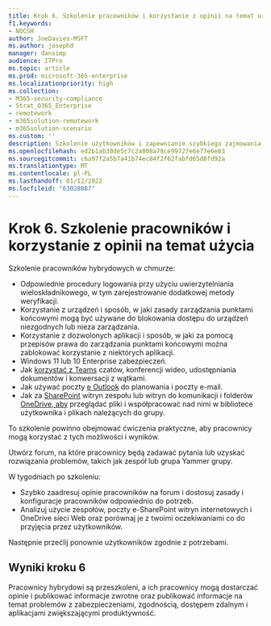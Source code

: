 ```yaml
---
title: Krok 6. Szkolenie pracowników i korzystanie z opinii na temat użycia
f1.keywords:
- NOCSH
author: JoeDavies-MSFT
ms.author: josephd
manager: dansimp
audience: ITPro
ms.topic: article
ms.prod: microsoft-365-enterprise
ms.localizationpriority: high
ms.collection:
- M365-security-compliance
- Strat_O365_Enterprise
- remotework
- m365solution-remotework
- m365solution-scenario
ms.custom: ''
description: Szkolenie użytkowników i zapewnianie szybkiego zajmowania się problemami.
ms.openlocfilehash: ed2b1ab30de5c7c2a808a78ce99727e6e77e6e63
ms.sourcegitcommit: c6a97f2a5b7a41b74ec84f2f62fabfd65d8fd92a
ms.translationtype: MT
ms.contentlocale: pl-PL
ms.lasthandoff: 01/12/2022
ms.locfileid: "63028087"
---
```

# <a name="step-6-train-your-workers-and-address-usage-feedback"></a>Krok 6. Szkolenie pracowników i korzystanie z opinii na temat użycia

Szkolenie pracowników hybrydowych w chmurze:

- Odpowiednie procedury logowania przy użyciu uwierzytelniania wieloskładnikowego, w tym zarejestrowanie dodatkowej metody weryfikacji.
- Korzystanie z urządzeń i sposób, w jaki zasady zarządzania punktami końcowymi mogą być używane do blokowania dostępu do urządzeń niezgodnych lub nieza zarządzania.
- Korzystanie z dozwolonych aplikacji i sposób, w jaki za pomocą przepisów prawa do zarządzania punktami końcowymi można zablokować korzystanie z niektórych aplikacji.
- Windows 11 lub 10 Enterprise zabezpieczeń.
- Jak [korzystać z Teams](/microsoftteams/training-microsoft-teams-landing-page) czatów, konferencji wideo, udostępniania dokumentów i konwersacji z wątkami.
- Jak używać poczty [e Outlook](https://support.office.com/article/outlook-training-8a5b816d-9052-4190-a5eb-494512343cca) do planowania i poczty e-mail.
- Jak za [SharePoint](https://support.office.com/article/sharepoint-online-video-training-cb8ef501-84db-4427-ac77-ec2009fb8e23) witryn zespołu lub witryn do komunikacji i folderów [OneDrive, aby](https://support.office.com/article/onedrive-video-training-1f608184-b7e6-43ca-8753-2ff679203132) przeglądać pliki i współpracować nad nimi w bibliotece użytkownika i plikach należących do grupy.

To szkolenie powinno obejmować ćwiczenia praktyczne, aby pracownicy mogą korzystać z tych możliwości i wyników.

Utwórz forum, na które pracownicy będą zadawać pytania lub uzyskać rozwiązania problemów, takich jak zespół lub grupa Yammer grupy.

W tygodniach po szkoleniu:

- Szybko zaadresuj opinie pracowników na forum i dostosuj zasady i konfiguracje pracowników odpowiednio do potrzeb.
- Analizuj użycie zespołów, poczty e-SharePoint witryn internetowych i OneDrive sieci Web oraz porównaj je z twoimi oczekiwaniami co do przyjęcia przez użytkowników.

Następnie przećlij ponownie użytkowników zgodnie z potrzebami.

## <a name="results-of-step-6"></a>Wyniki kroku 6

Pracownicy hybrydowi są przeszkoleni, a ich pracownicy mogą dostarczać opinie i publikować informacje zwrotne oraz publikować informacje na temat problemów z zabezpieczeniami, zgodnością, dostępem zdalnym i aplikacjami zwiększającymi produktywność.
